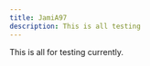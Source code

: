 ```yaml
---
title: JamiA97
description: This is all testing 
---
```


This is all for testing currently.  






